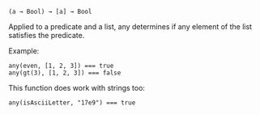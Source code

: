 `(a → Bool) → [a] → Bool`

Applied to a predicate and a list, any determines if any element of the list
satisfies the predicate.

Example:

	any(even, [1, 2, 3]) === true
	any(gt(3), [1, 2, 3]) === false

This function does work with strings too:

    any(isAsciiLetter, "17e9") === true


